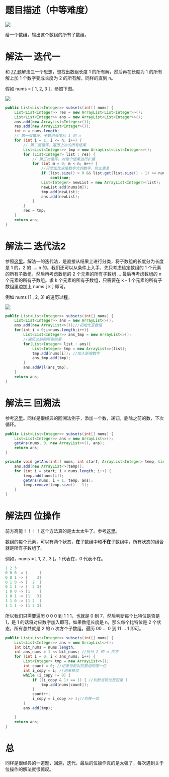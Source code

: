 # 题目描述（中等难度）

![](https://windliang.oss-cn-beijing.aliyuncs.com/78.jpg)

给一个数组，输出这个数组的所有子数组。

# 解法一 迭代一

和 [77 题](<https://leetcode.windliang.cc/leetCode-77-Combinations.html>)解法三一个思想，想找出数组长度 1 的所有解，然后再在长度为 1 的所有解上加 1 个数字变成长度为 2 的所有解，同样的直到 n。

假如 nums = [ 1, 2, 3 ]，参照下图。

![](https://windliang.oss-cn-beijing.aliyuncs.com/78_2.jpg)

```java
public List<List<Integer>> subsets(int[] nums) {
    List<List<Integer>> res = new ArrayList<List<Integer>>();
    List<List<Integer>> ans = new ArrayList<List<Integer>>();
    ans.add(new ArrayList<Integer>());
    res.add(new ArrayList<Integer>());
    int n = nums.length;
    // 第一层循环，子数组长度从 1 到 n
    for (int i = 1; i <= n; i++) {
        // 第二层循环，遍历上次的所有结果
        List<List<Integer>> tmp = new ArrayList<List<Integer>>();
        for (List<Integer> list : res) {
            // 第三次循环，对每个结果进行扩展
            for (int m = 0; m < n; m++) {
                //只添加比末尾数字大的数字，防止重复
                if (list.size() > 0 && list.get(list.size() - 1) >= nums[m])
                    continue;
                List<Integer> newList = new ArrayList<Integer>(list);
                newList.add(nums[m]);
                tmp.add(newList);
                ans.add(newList);
            }
        }
        res = tmp;
    }
    return ans;
}

```

# 解法二 迭代法2

参照[这里](<https://leetcode.com/problems/subsets/discuss/27278/C%2B%2B-RecursiveIterativeBit-Manipulation>)。解法一的迭代法，是直接从结果上进行分类，将子数组的长度分为长度是 1 的，2 的 .... n 的。我们还可以从条件上入手，先只考虑给定数组的 1 个元素的所有子数组，然后再考虑数组的 2 个元素的所有子数组 ... 最后再考虑数组的 n 个元素的所有子数组。求 k 个元素的所有子数组，只需要在 k - 1 个元素的所有子数组里边加上 nums [ k ] 即可。

例如 nums [1 , 2, 3] 的遍历过程。

![](https://windliang.oss-cn-beijing.aliyuncs.com/78_3.jpg)

```java
public List<List<Integer>> subsets(int[] nums) {
    List<List<Integer>> ans = new ArrayList<>();
    ans.add(new ArrayList<>());//初始化空数组
    for(int i = 0;i<nums.length;i++){
        List<List<Integer>> ans_tmp = new ArrayList<>();
        //遍历之前的所有结果
        for(List<Integer> list : ans){
            List<Integer> tmp = new ArrayList<>(list);
            tmp.add(nums[i]); //加入新增数字
            ans_tmp.add(tmp);
        }
        ans.addAll(ans_tmp);
    }
    return ans;
}
```

# 解法三 回溯法

参考[这里](<https://leetcode.com/problems/subsets/discuss/27278/C%2B%2B-RecursiveIterativeBit-Manipulation>)。同样是很经典的回溯法例子，添加一个数，递归，删除之前的数，下次循环。

```java
public List<List<Integer>> subsets(int[] nums) {
    List<List<Integer>> ans = new ArrayList<>();
    getAns(nums, 0, new ArrayList<>(), ans);
    return ans;
}

private void getAns(int[] nums, int start, ArrayList<Integer> temp, List<List<Integer>> ans) { 
    ans.add(new ArrayList<>(temp));
    for (int i = start; i < nums.length; i++) {
        temp.add(nums[i]);
        getAns(nums, i + 1, temp, ans);
        temp.remove(temp.size() - 1);
    }
}
```

# 解法四 位操作

前方高能！！！！这个方法真的是太太太牛了。参考[这里](<https://leetcode.com/problems/subsets/discuss/27288/My-solution-using-bit-manipulation>)。

数组的每个元素，可以有两个状态，**在**子数组中和**不在**子数组中，所有状态的组合就是所有子数组了。

例如，nums = [ 1, 2 , 3 ]。1 代表在，0 代表不在。

```java
1 2 3
0 0 0 -> [     ]
0 0 1 -> [    3]
0 1 0 -> [  2  ]   
0 1 1 -> [  2 3]  
1 0 0 -> [1    ]
1 0 1 -> [1   3] 
1 1 0 -> [1 2  ]
1 1 1 -> [1 2 3]
```

所以我们只需要遍历 0 0 0 到 1 1 1，也就是 0 到 7，然后判断每个比特位是否是 1，是 1 的话将对应数字加入即可。如果数组长度是 n，那么每个比特位是 2 个状态，所有总共就是 2 的 n 次方个子数组。遍历 00 ... 0 到 11 ... 1 即可。

```java
public List<List<Integer>> subsets(int[] nums) {
    List<List<Integer>> ans = new ArrayList<>();
    int bit_nums = nums.length;
    int ans_nums = 1 << bit_nums; //执行 2 的 n 次方
    for (int i = 0; i < ans_nums; i++) {
        List<Integer> tmp = new ArrayList<>();
        int count = 0; //记录当前对应数组的哪一位
        int i_copy = i; //用来移位
        while (i_copy != 0) { 
            if ((i_copy & 1) == 1) { //判断当前位是否是 1
                tmp.add(nums[count]);
            }
            count++;
            i_copy = i_copy >> 1;//右移一位
        }
        ans.add(tmp);

    }
    return ans;
}
```

# 总

同样是很经典的一道题，回溯，迭代，最后的位操作真的是太强了，每次遇到关于位操作的解法就很惊叹。



